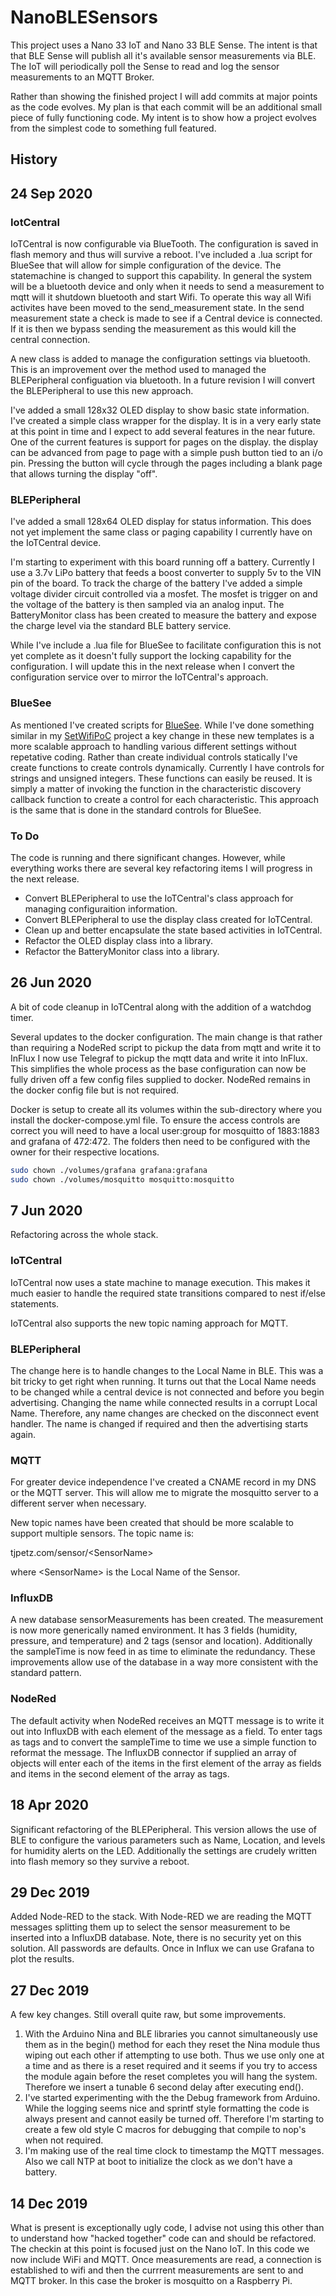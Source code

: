 # NanoBLESensors

This project uses a Nano 33 IoT and Nano 33 BLE Sense.  The intent is that that BLE Sense will publish all it's available
sensor measurements via BLE.  The IoT will periodically poll the Sense to read and log the sensor measurements to an MQTT
Broker.  

Rather than showing the finished project I will add commits at major points as the code evolves.  My plan is that each commit will
be an additional small piece of fully functioning code.  My intent is to show how a project evolves from the simplest code to something full featured.

## History

## 24 Sep 2020

### IotCentral

IoTCentral is now configurable via BlueTooth.  The configuration is saved in flash memory and thus
will survive a reboot.  I've included a .lua script for BlueSee that will allow for simple configuration
of the device.  The statemachine is changed to support this capability.  In general the system will be
a bluetooth device and only when it needs to send a measurement to mqtt will it shutdown bluetooth and
start Wifi.  To operate this way all Wifi activites have been moved to the send_measurement state.  In
the send measurement state a check is made to see if a Central device is connected.  If it is then we
bypass sending the measurement as this would kill the central connection.

A new class is added to manage the configuration settings via bluetooth.  This is an improvement over
the method used to managed the BLEPeripheral configuation via bluetooth.  In a future revision I will
convert the BLEPeripheral to use this new approach.

I've added a small 128x32 OLED display to show basic state information.  I've created a simple class wrapper
for the display.  It is in a very early state at this point in time and I expect to add several features in
the near future.  One of the current features is support for pages on the display.  the display can be
advanced from page to page with a simple push button tied to an i/o pin.  Pressing the button will cycle through
the pages including a blank page that allows turning the display "off".

### BLEPeripheral

I've added a small 128x64 OLED display for status information.  This does not yet implement the same class or paging
capability I currently have on the IoTCentral device.

I'm starting to experiment with this board running off a battery.  Currently I use a 3.7v LiPo battery that feeds a
boost converter to supply 5v to the VIN pin of the board.  To track the charge of the battery I've added a simple
voltage divider circuit controlled via a mosfet.  The mosfet is trigger on and the voltage of the battery is then
sampled via an analog input.  The BatteryMonitor class has been created to measure the battery and expose the charge
level via the standard BLE battery service.

While I've include a .lua file for BlueSee to facilitate configuration this is not yet complete as it doesn't fully
support the locking capability for the configuration.  I will update this in the next release when I convert the
configuration service over to mirror the IoTCentral's approach.

### BlueSee

As mentioned I've created scripts for [BlueSee](https://www.synapse.com/bluesee).  While I've done something similar
in my [SetWifiPoC](https://www.github.com/tjpetz/SetWifiPoC) project a key change in these new templates is a more
scalable approach to handling various different settings without repetative coding.  Rather than create individual
controls statically I've create functions to create controls dynamically.  Currently I have controls for strings
and unsigned integers.  These functions can easily be reused.  It is simply a matter of invoking the function in
the characteristic discovery callback function to create a control for each characteristic.  This approach is the
same that is done in the standard controls for BlueSee.

### To Do

The code is running and there significant changes.  However, while everything works there are several key refactoring
items I will progress in the next release.

- Convert BLEPeripheral to use the IoTCentral's class approach for managing configuraition information.
- Convert BLEPeripheral to use the display class created for IoTCentral.
- Clean up and better encapsulate the state based activities in IoTCentral.
- Refactor the OLED display class into a library.
- Refactor the BatteryMonitor class into a library.

## 26 Jun 2020

A bit of code cleanup in IoTCentral along with the addition of a watchdog timer.

Several updates to the docker configuration.  The main change is that rather than requiring
a NodeRed script to pickup the data from mqtt and write it to InFlux I now use Telegraf to
pickup the mqtt data and write it into InFlux.  This simplifies the whole process as the
base configuration can now be fully driven off a few config files supplied to docker.  NodeRed
remains in the docker config file but is not required.

Docker is setup to create all its volumes within the sub-directory where you install the
docker-compose.yml file.  To ensure the access controls are correct you will need to have a
local user:group for mosquitto of 1883:1883 and grafana of 472:472.  The folders then need to
be configured with the owner for their respective locations.

```bash
sudo chown ./volumes/grafana grafana:grafana
sudo chown ./volumes/mosquitto mosquitto:mosquitto
```

## 7 Jun 2020

Refactoring across the whole stack.

### IoTCentral

IoTCentral now uses a state machine to manage execution.  This makes it much easier to handle the required state transitions compared to nest if/else statements.

IoTCentral also supports the new topic naming approach for MQTT.

### BLEPeripheral

The change here is to handle changes to the Local Name in BLE.  This was a bit tricky to get right when running.  It turns out that the Local Name needs to be changed while a central device is not connected and before you begin advertising.  Changing the name while connected results in a corrupt Local Name.  Therefore, any name changes are checked on the disconnect event handler.  The name is changed if required and then the advertising starts again.

### MQTT

For greater device independence I've created a CNAME record in my DNS or the MQTT server.  This will allow me to migrate the mosquitto server to a different server when necessary.

New topic names have been created that should be more scalable to support multiple sensors.  The topic name is:

tjpetz.com/sensor/\<SensorName\>

where \<SensorName\> is the Local Name of the Sensor.

### InfluxDB

A new database sensorMeasurements has been created.  The measurement is now more generically named environment.  It has 3 fields (humidity, pressure, and temperature) and 2 tags (sensor and location).  Additionally the sampleTime is now feed in as time to eliminate the redundancy.  These improvements allow use of the database in a way more consistent with the standard pattern.

### NodeRed

The default activity when NodeRed receives an MQTT message is to write it out into InfluxDB with each element of the message as a field.  To enter tags as tags and to convert the sampleTime to time we use a simple function to reformat the message.  The InfluxDB connector if supplied an array of objects will enter each of the items in the first element of the array as fields and items in the second element of the array as tags.

## 18 Apr 2020

Significant refactoring of the BLEPeripheral.  This version allows the use of BLE to configure the various
parameters such as Name, Location, and levels for humidity alerts on the LED.  Additionally the settings are
crudely written into flash memory so they survive a reboot.

## 29 Dec 2019

Added Node-RED to the stack.  With Node-RED we are reading the MQTT messages splitting them up to select
the sensor measurement to be inserted into a InfluxDB database.  Note, there is no security yet on this
solution.  All passwords are defaults.  Once in Influx we can use Grafana to plot the results.

## 27 Dec 2019

A few key changes.  Still overall quite raw, but some improvements.

1. With the Arduino Nina and BLE libraries you cannot simultaneously use them as in the begin() 
method for each they reset the Nina module thus wiping out each other if attempting to use both. 
Thus we use only one at a time and as there is a reset required and it seems if you try to access
the module again before the reset completes you will hang the system.  Therefore we insert a tunable
6 second delay after executing end().
2. I've started experimenting with the the Debug framework from Arduino.  While the logging seems nice
and sprintf style formatting the code is always present and cannot easily be turned off.  Therefore I'm
starting to create a few old style C macros for debugging that compile to nop's when not required.
3. I'm making use of the real time clock to timestamp the MQTT messages.  Also we call NTP at boot to
initialize the clock as we don't have a battery.

## 14 Dec 2019

What is present is exceptionally ugly code, I advise not using this other than to
understand how "hacked together" code can and should be refactored.  The checkin at
this point is focused just on the Nano IoT.  In this code we now include WiFi and MQTT.
Once measurements are read, a connection is established to wifi and then the currrent
measurements are sent to and MQTT broker.  In this case the broker is mosquitto on
a Raspberry Pi.
